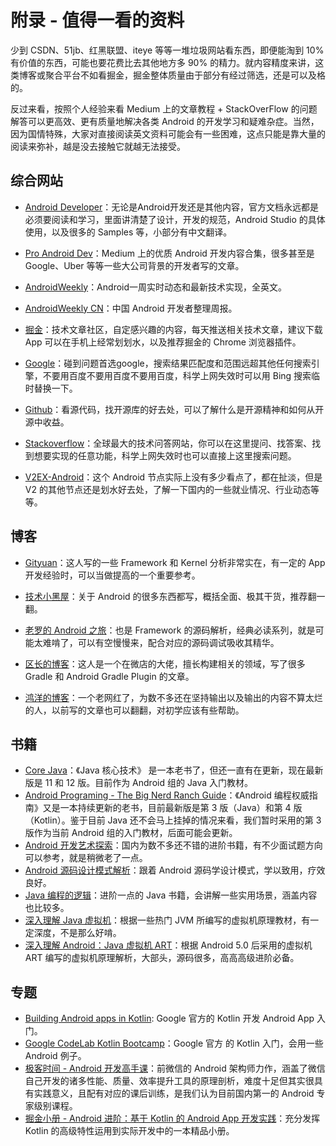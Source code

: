 # 附录 - 值得一看的资料

少到 CSDN、51jb、红黑联盟、iteye 等等一堆垃圾网站看东西，即便能淘到 10% 有价值的东西，可能也要花费比去其他地方多 90% 的精力。就内容精度来讲，这类博客或聚合平台不如看掘金，掘金整体质量由于部分有经过筛选，还是可以及格的。

反过来看，按照个人经验来看 Medium 上的文章教程 + StackOverFlow 的问题解答可以更高效、更有质量地解决各类 Android 的开发学习和疑难杂症。当然，因为国情特殊，大家对直接阅读英文资料可能会有一些困难，这点只能是靠大量的阅读来弥补，越是没去接触它就越无法接受。

## 综合网站

- [Android Developer](https://developer.android.com/)：无论是Android开发还是其他内容，官方文档永远都是必须要阅读和学习，里面讲清楚了设计，开发的规范，Android Studio 的具体使用，以及很多的 Samples 等，小部分有中文翻译。

- [Pro Android Dev](https://proandroiddev.com/)：Medium 上的优质 Android 开发内容合集，很多甚至是 Google、Uber 等等一些大公司背景的开发者写的文章。

- [AndroidWeekly](http://androidweekly.net/)：Android一周实时动态和最新技术实现，全英文。

- [AndroidWeekly CN](http://www.androidweekly.cn)：中国 Android 开发者整理周报。

- [掘金](https://juejin.im/)：技术文章社区，自定感兴趣的内容，每天推送相关技术文章，建议下载App 可以在手机上经常划划水，以及推荐掘金的 Chrome 浏览器插件。
 
- [Google](https://www.google.com.hk/webhp?hl=zh-CN&sourceid=cnhp&gws_rd=ssl)：碰到问题首选google，搜索结果匹配度和范围远超其他任何搜索引擎，不要用百度不要用百度不要用百度，科学上网失效时可以用 Bing 搜索临时替换一下。
		 
- [Github](https://github.com/)：看源代码，找开源库的好去处，可以了解什么是开源精神和如何从开源中收益。

- [Stackoverflow](http://www.stackoverflow.com/)：全球最大的技术问答网站，你可以在这里提问、找答案、找到想要实现的任意功能，科学上网失效时也可以直接上这里搜索问题。

- [V2EX-Android](https://www.v2ex.com/go/android)：这个 Android 节点实际上没有多少看点了，都在扯淡，但是 V2 的其他节点还是划水好去处，了解一下国内的一些就业情况、行业动态等等。

## 博客

- [Gityuan](http://gityuan.com/archive/)：这人写的一些 Framework 和 Kernel 分析非常实在，有一定的 App 开发经验时，可以当做提高的一个重要参考。

- [技术小黑屋](https://droidyue.com/)：关于 Android 的很多东西都写，概括全面、极其干货，推荐翻一翻。

- [老罗的 Android 之旅](https://www.kancloud.cn/alex_wsc/androids/401771)：也是 Framework 的源码解析，经典必读系列，就是可能太难啃了，可以有空慢慢来，配合对应的源码调试吸收其精华。

- [区长的博客](https://fucknmb.com/)：这人是一个在微店的大佬，擅长构建相关的领域，写了很多 Gradle 和 Android Gradle Plugin 的文章。

- [鸿洋的博客](https://blog.csdn.net/lmj623565791?viewmode=contents)：一个老网红了，为数不多还在坚持输出以及输出的内容不算太烂的人，以前写的文章也可以翻翻，对初学应该有些帮助。

## 书籍

- [Core Java]()：《Java 核心技术》 是一本老书了，但还一直有在更新，现在最新版是 11 和 12 版。目前作为 Android 组的 Java 入门教材。
- [Android Programing - The Big Nerd Ranch Guide]()：《Android 编程权威指南》又是一本持续更新的老书，目前最新版是第 3 版（Java）和第 4 版（Kotlin）。鉴于目前 Java 还不会马上挂掉的情况来看，我们暂时采用的第 3 版作为当前 Android 组的入门教材，后面可能会更新。
- [Android 开发艺术探索]()：国内为数不多还不错的进阶书籍，有不少面试题方向可以参考，就是稍微老了一点。
- [Android 源码设计模式解析]()：跟着 Android 源码学设计模式，学以致用，疗效良好。
- [Java 编程的逻辑]()：进阶一点的 Java 书籍，会讲解一些实用场景，涵盖内容也比较多。
- [深入理解 Java 虚拟机]()：根据一些热门 JVM 所编写的虚拟机原理教材，有一定深度，不是那么好啃。
- [深入理解 Android：Java 虚拟机 ART]()：根据 Android 5.0 后采用的虚拟机 ART 编写的虚拟机原理解析，大部头，源码很多，高高高级进阶必备。


## 专题

- [Building Android apps in Kotlin](https://codelabs.developers.google.com/android-kotlin-fundamentals/): Google 官方的 Kotlin 开发 Android App 入门。
- [Google CodeLab Kotlin Bootcamp](https://codelabs.developers.google.com/kotlin-bootcamp/)：Google 官方 的 Kotlin 入门，会用一些 Android 例子。
- [极客时间 - Android 开发高手课](https://time.geekbang.org/column/intro/142)：前微信的 Android 架构师力作，涵盖了微信自己开发的诸多性能、质量、效率提升工具的原理剖析，难度十足但其实很具有实践意义，且配有对应的课后训练，是我们认为目前国内第一的 Android 专家级别课程。
- [掘金小册 - Android 进阶：基于 Kotlin 的 Android App 开发实践](https://juejin.im/book/5af1c5ee6fb9a07a9f018368)：充分发挥 Kotlin 的高级特性运用到实际开发中的一本精品小册。


